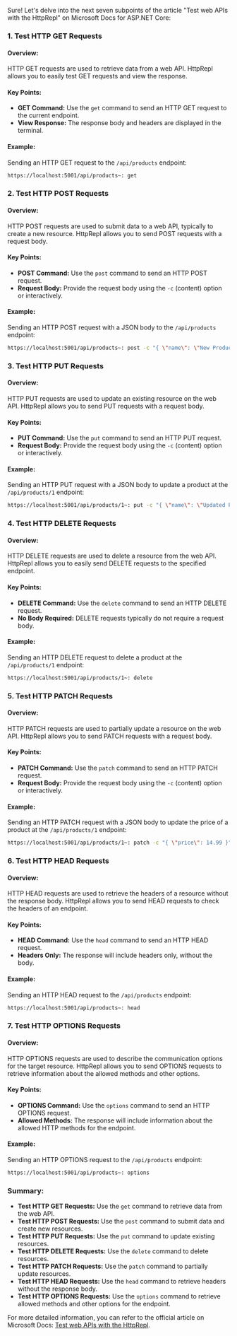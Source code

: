 Sure! Let's delve into the next seven subpoints of the article "Test web APIs with the HttpRepl" on Microsoft Docs for ASP.NET Core:

### 1. Test HTTP GET Requests

#### Overview:
HTTP GET requests are used to retrieve data from a web API. HttpRepl allows you to easily test GET requests and view the response.

#### Key Points:
- **GET Command:** Use the `get` command to send an HTTP GET request to the current endpoint.
- **View Response:** The response body and headers are displayed in the terminal.

#### Example:
Sending an HTTP GET request to the `/api/products` endpoint:
```bash
https://localhost:5001/api/products~: get
```

### 2. Test HTTP POST Requests

#### Overview:
HTTP POST requests are used to submit data to a web API, typically to create a new resource. HttpRepl allows you to send POST requests with a request body.

#### Key Points:
- **POST Command:** Use the `post` command to send an HTTP POST request.
- **Request Body:** Provide the request body using the `-c` (content) option or interactively.

#### Example:
Sending an HTTP POST request with a JSON body to the `/api/products` endpoint:
```bash
https://localhost:5001/api/products~: post -c "{ \"name\": \"New Product\", \"price\": 10.99 }"
```

### 3. Test HTTP PUT Requests

#### Overview:
HTTP PUT requests are used to update an existing resource on the web API. HttpRepl allows you to send PUT requests with a request body.

#### Key Points:
- **PUT Command:** Use the `put` command to send an HTTP PUT request.
- **Request Body:** Provide the request body using the `-c` (content) option or interactively.

#### Example:
Sending an HTTP PUT request with a JSON body to update a product at the `/api/products/1` endpoint:
```bash
https://localhost:5001/api/products/1~: put -c "{ \"name\": \"Updated Product\", \"price\": 12.99 }"
```

### 4. Test HTTP DELETE Requests

#### Overview:
HTTP DELETE requests are used to delete a resource from the web API. HttpRepl allows you to easily send DELETE requests to the specified endpoint.

#### Key Points:
- **DELETE Command:** Use the `delete` command to send an HTTP DELETE request.
- **No Body Required:** DELETE requests typically do not require a request body.

#### Example:
Sending an HTTP DELETE request to delete a product at the `/api/products/1` endpoint:
```bash
https://localhost:5001/api/products/1~: delete
```

### 5. Test HTTP PATCH Requests

#### Overview:
HTTP PATCH requests are used to partially update a resource on the web API. HttpRepl allows you to send PATCH requests with a request body.

#### Key Points:
- **PATCH Command:** Use the `patch` command to send an HTTP PATCH request.
- **Request Body:** Provide the request body using the `-c` (content) option or interactively.

#### Example:
Sending an HTTP PATCH request with a JSON body to update the price of a product at the `/api/products/1` endpoint:
```bash
https://localhost:5001/api/products/1~: patch -c "{ \"price\": 14.99 }"
```

### 6. Test HTTP HEAD Requests

#### Overview:
HTTP HEAD requests are used to retrieve the headers of a resource without the response body. HttpRepl allows you to send HEAD requests to check the headers of an endpoint.

#### Key Points:
- **HEAD Command:** Use the `head` command to send an HTTP HEAD request.
- **Headers Only:** The response will include headers only, without the body.

#### Example:
Sending an HTTP HEAD request to the `/api/products` endpoint:
```bash
https://localhost:5001/api/products~: head
```

### 7. Test HTTP OPTIONS Requests

#### Overview:
HTTP OPTIONS requests are used to describe the communication options for the target resource. HttpRepl allows you to send OPTIONS requests to retrieve information about the allowed methods and other options.

#### Key Points:
- **OPTIONS Command:** Use the `options` command to send an HTTP OPTIONS request.
- **Allowed Methods:** The response will include information about the allowed HTTP methods for the endpoint.

#### Example:
Sending an HTTP OPTIONS request to the `/api/products` endpoint:
```bash
https://localhost:5001/api/products~: options
```

### Summary:

- **Test HTTP GET Requests:** Use the `get` command to retrieve data from the web API.
- **Test HTTP POST Requests:** Use the `post` command to submit data and create new resources.
- **Test HTTP PUT Requests:** Use the `put` command to update existing resources.
- **Test HTTP DELETE Requests:** Use the `delete` command to delete resources.
- **Test HTTP PATCH Requests:** Use the `patch` command to partially update resources.
- **Test HTTP HEAD Requests:** Use the `head` command to retrieve headers without the response body.
- **Test HTTP OPTIONS Requests:** Use the `options` command to retrieve allowed methods and other options for the endpoint.

For more detailed information, you can refer to the official article on Microsoft Docs: [Test web APIs with the HttpRepl](https://docs.microsoft.com/en-us/aspnet/core/web-api/http-repl).